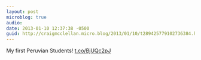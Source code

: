```yaml
---
layout: post
microblog: true
audio: 
date: 2013-01-10 12:37:38 -0500
guid: http://craigmcclellan.micro.blog/2013/01/10/t289425779102736384.html
---
```

My first Peruvian Students! [t.co/BjUQc2pJ](http://t.co/BjUQc2pJ)
